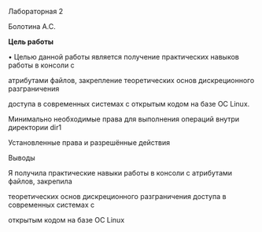 ﻿

Лабораторная 2

Болотина А.С.





**Цель работы**

• Целью данной работы является получение практических навыков работы в консоли с

атрибутами файлов, закрепление теоретических основ дискреционного разграничения

доступа в современных системах с открытым кодом на базе ОС Linux.





Минимально необходимые права для выполнения операций внутри директории dir1





Установленные права и разрешённые действия





Выводы

Я получила практические навыки работы в консоли с атрибутами файлов, закрепила

теоретических основ дискреционного разграничения доступа в современных системах с

открытым кодом на базе ОС Linux

